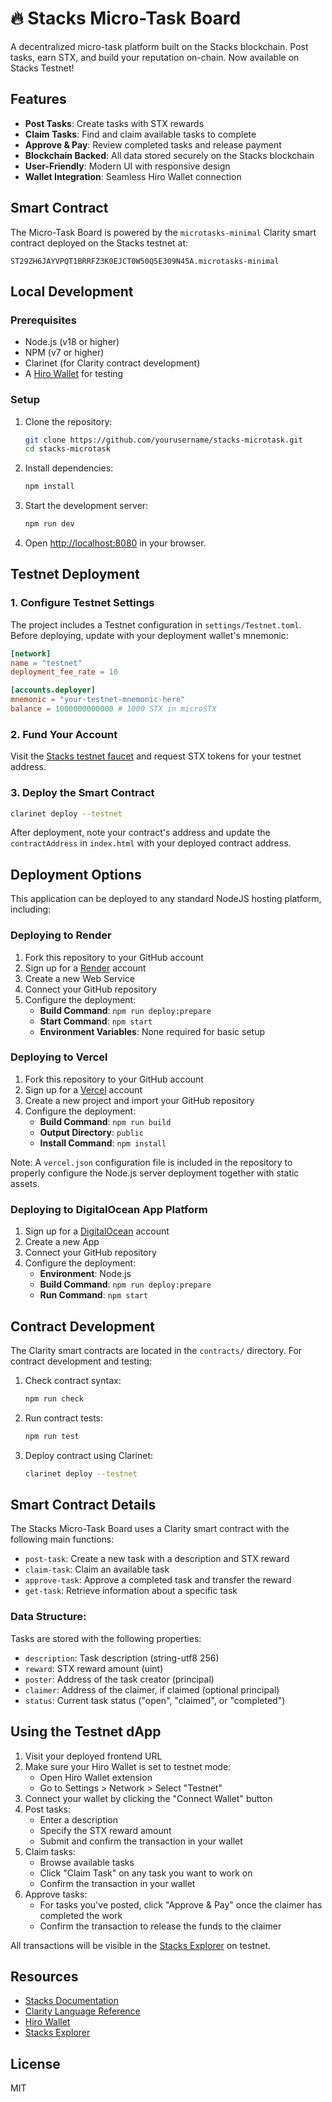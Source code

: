 # 🔥 Stacks Micro-Task Board

A decentralized micro-task platform built on the Stacks blockchain. Post tasks, earn STX, and build your reputation on-chain. Now available on Stacks Testnet!

## Features

- **Post Tasks**: Create tasks with STX rewards
- **Claim Tasks**: Find and claim available tasks to complete
- **Approve & Pay**: Review completed tasks and release payment
- **Blockchain Backed**: All data stored securely on the Stacks blockchain
- **User-Friendly**: Modern UI with responsive design
- **Wallet Integration**: Seamless Hiro Wallet connection

## Smart Contract

The Micro-Task Board is powered by the `microtasks-minimal` Clarity smart contract deployed on the Stacks testnet at:

```
ST29ZH6JAYVPQT1BRRFZ3K0EJCT0W50Q5E309N45A.microtasks-minimal
```

## Local Development

### Prerequisites

- Node.js (v18 or higher)
- NPM (v7 or higher) 
- Clarinet (for Clarity contract development)
- A [Hiro Wallet](https://wallet.hiro.so/) for testing

### Setup

1. Clone the repository:
   ```bash
   git clone https://github.com/yourusername/stacks-microtask.git
   cd stacks-microtask
   ```

2. Install dependencies:
   ```bash
   npm install
   ```

3. Start the development server:
   ```bash
   npm run dev
   ```

4. Open [http://localhost:8080](http://localhost:8080) in your browser.

## Testnet Deployment

### 1. Configure Testnet Settings

The project includes a Testnet configuration in `settings/Testnet.toml`. Before deploying, update with your deployment wallet's mnemonic:

```toml
[network]
name = "testnet"
deployment_fee_rate = 10

[accounts.deployer]
mnemonic = "your-testnet-mnemonic-here"
balance = 1000000000000 # 1000 STX in microSTX
```

### 2. Fund Your Account

Visit the [Stacks testnet faucet](https://explorer.stacks.co/sandbox/faucet?chain=testnet) and request STX tokens for your testnet address.

### 3. Deploy the Smart Contract

```bash
clarinet deploy --testnet
```

After deployment, note your contract's address and update the `contractAddress` in `index.html` with your deployed contract address.

## Deployment Options

This application can be deployed to any standard NodeJS hosting platform, including:

### Deploying to Render

1. Fork this repository to your GitHub account
2. Sign up for a [Render](https://render.com/) account 
3. Create a new Web Service
4. Connect your GitHub repository
5. Configure the deployment:
   - **Build Command**: `npm run deploy:prepare`
   - **Start Command**: `npm start`
   - **Environment Variables**: None required for basic setup

### Deploying to Vercel

1. Fork this repository to your GitHub account
2. Sign up for a [Vercel](https://vercel.com/) account
3. Create a new project and import your GitHub repository
4. Configure the deployment:
   - **Build Command**: `npm run build`
   - **Output Directory**: `public`
   - **Install Command**: `npm install`
   
Note: A `vercel.json` configuration file is included in the repository to properly configure the Node.js server deployment together with static assets.

### Deploying to DigitalOcean App Platform

1. Sign up for a [DigitalOcean](https://digitalocean.com/) account
2. Create a new App
3. Connect your GitHub repository
4. Configure the deployment:
   - **Environment**: Node.js
   - **Build Command**: `npm run deploy:prepare`
   - **Run Command**: `npm start`

## Contract Development

The Clarity smart contracts are located in the `contracts/` directory. For contract development and testing:

1. Check contract syntax:
   ```bash
   npm run check
   ```

2. Run contract tests:
   ```bash
   npm run test
   ```

3. Deploy contract using Clarinet:
   ```bash
   clarinet deploy --testnet
   ```

## Smart Contract Details

The Stacks Micro-Task Board uses a Clarity smart contract with the following main functions:

- `post-task`: Create a new task with a description and STX reward
- `claim-task`: Claim an available task 
- `approve-task`: Approve a completed task and transfer the reward
- `get-task`: Retrieve information about a specific task

### Data Structure:

Tasks are stored with the following properties:
- `description`: Task description (string-utf8 256)
- `reward`: STX reward amount (uint)
- `poster`: Address of the task creator (principal)
- `claimer`: Address of the claimer, if claimed (optional principal)
- `status`: Current task status ("open", "claimed", or "completed")

## Using the Testnet dApp

1. Visit your deployed frontend URL
2. Make sure your Hiro Wallet is set to testnet mode:
   - Open Hiro Wallet extension
   - Go to Settings > Network > Select "Testnet"
3. Connect your wallet by clicking the "Connect Wallet" button
4. Post tasks:
   - Enter a description
   - Specify the STX reward amount
   - Submit and confirm the transaction in your wallet
5. Claim tasks:
   - Browse available tasks
   - Click "Claim Task" on any task you want to work on
   - Confirm the transaction in your wallet
6. Approve tasks:
   - For tasks you've posted, click "Approve & Pay" once the claimer has completed the work
   - Confirm the transaction to release the funds to the claimer

All transactions will be visible in the [Stacks Explorer](https://explorer.stacks.co/?chain=testnet) on testnet.

## Resources

- [Stacks Documentation](https://docs.stacks.co/)
- [Clarity Language Reference](https://docs.stacks.co/clarity/language-overview)
- [Hiro Wallet](https://wallet.hiro.so/)
- [Stacks Explorer](https://explorer.stacks.co/?chain=testnet)

## License

MIT